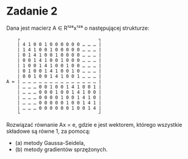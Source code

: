# Zadanie 2

Dana jest macierz A ∈ R¹²⁸x¹²⁸ o następującej strukturze:

```text
    ┌                             ┐
    | 4 1 0 0 1 0 0 0 0 0 0 … … … |
    | 1 4 1 0 0 1 0 0 0 0 0 … … … |
    | 0 1 4 1 0 0 1 0 0 0 0 … … … |
    | 0 0 1 4 1 0 0 1 0 0 0 … … … |
    | 1 0 0 1 4 1 0 0 1 0 0 … … … |
    | 0 1 0 0 1 4 1 0 0 1 0 … … … |
    | 0 0 1 0 0 1 4 1 0 0 1 … … … |
A = | … … … … … … … … … … … … … … |
    | … … … 0 0 1 0 0 1 4 1 0 0 1 |
    | … … … 0 0 0 1 0 0 1 4 1 0 0 |
    | … … … 0 0 0 0 1 0 0 1 4 1 0 |
    | … … … 0 0 0 0 0 1 0 0 1 4 1 |
    | … … … 0 0 0 0 0 0 1 0 0 1 4 |
    └                             ┘
```

Rozwiązać równanie Ax = e, gdzie e jest wektorem, którego wszystkie składowe są równe 1, za pomocą:

- (a) metody Gaussa-Seidela,
- (b) metody gradientów sprzężonych.
